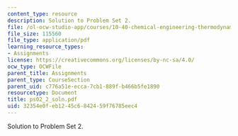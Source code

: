 ```yaml
---
content_type: resource
description: Solution to Problem Set 2.
file: /ol-ocw-studio-app/courses/10-40-chemical-engineering-thermodynamics-fall-2003/32354e0feb1245c6842459f76785eec4_ps02_2_soln.pdf
file_size: 115560
file_type: application/pdf
learning_resource_types:
- Assignments
license: https://creativecommons.org/licenses/by-nc-sa/4.0/
ocw_type: OCWFile
parent_title: Assignments
parent_type: CourseSection
parent_uid: c776a51e-ecca-7cb1-889f-b466b5fe1890
resourcetype: Document
title: ps02_2_soln.pdf
uid: 32354e0f-eb12-45c6-8424-59f76785eec4
---
```

Solution to Problem Set 2.